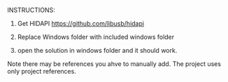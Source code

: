 INSTRUCTIONS:

1. Get HIDAPI https://github.com/libusb/hidapi

2. Replace Windows folder with included windows folder 


3. open the solution in windows folder and it should work. 



Note there may be references you ahve to manually add. The project uses only project references.